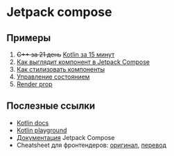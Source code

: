 # Jetpack compose

## Примеры
1. ~~С++ за 21 день~~ [Kotlin за 15 минут](/app/src/main/java/com/github/pokatomnik/frontendconf2023/examples/Example00Function.kt)
2. [Как выглядит компонент в Jetpack Compose](/app/src/main/java/com/github/pokatomnik/frontendconf2023/examples/Example01Composable.kt)
3. [Как стилизовать компоненты](/app/src/main/java/com/github/pokatomnik/frontendconf2023/examples/Example02Styles.kt)
4. [Управление состоянием](/app/src/main/java/com/github/pokatomnik/frontendconf2023/examples/Example03State.kt)
5. [Render prop](/app/src/main/java/com/github/pokatomnik/frontendconf2023/examples/Example04RenderProp.kt)

## Послезные ссылки

- [Kotlin docs](https://kotlinlang.org/docs/home.html)
- [Kotlin playground](https://play.kotlinlang.org/)
- [Документация](https://developer.android.com/jetpack/compose/documentation) Jetpack Compose
- Cheatsheet для фронтендеров: [оригинал](https://tigeroakes.com/posts/react-to-compose-dictionary/), [перевод](https://habr.com/ru/companies/samokat_tech/articles/707038/)
